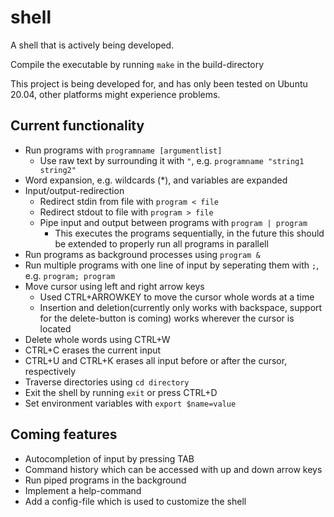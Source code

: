 # shell
A shell that is actively being developed.

Compile the executable by running `make` in the build-directory

This project is being developed for, and has only been tested on Ubuntu 20.04, other platforms might experience problems.

## Current functionality
- Run programs with `programname [argumentlist]`
  - Use raw text by surrounding it with `"`, e.g. `programname "string1 string2"`
- Word expansion, e.g. wildcards (*), and variables are expanded
- Input/output-redirection
  - Redirect stdin from file with `program < file`
  - Redirect stdout to file with `program > file`
  - Pipe input and output between programs with `program | program`
    - This executes the programs sequentially, in the future this should be extended to properly run all programs in parallell 
- Run programs as background processes using `program &`
- Run multiple programs with one line of input by seperating them with `;`, e.g. `program; program`
- Move cursor using left and right arrow keys
  - Used CTRL+ARROWKEY to move the cursor whole words at a time
  - Insertion and deletion(currently only works with backspace, support for the delete-button is coming) works wherever the cursor is located
- Delete whole words using CTRL+W
- CTRL+C erases the current input
- CTRL+U and CTRL+K erases all input before or after the cursor, respectively
- Traverse directories using `cd directory`
- Exit the shell by running `exit` or press CTRL+D
- Set environment variables with `export $name=value`

## Coming features
- Autocompletion of input by pressing TAB
- Command history which can be accessed with up and down arrow keys
- Run piped programs in the background
- Implement a help-command
- Add a config-file which is used to customize the shell

